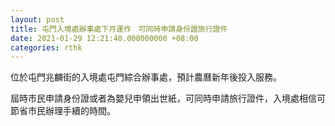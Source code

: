 ```yaml
---
layout: post
title: 屯門入境處辦事處下月運作　可同時申請身份證旅行證件
date: 2021-01-29 12:21:40.000000000 +08:00
categories: rthk
---
```


位於屯門兆麟街的入境處屯門綜合辦事處，預計農曆新年後投入服務。

屆時市民申請身份證或者為嬰兒申領出世紙，可同時申請旅行證件，入境處相信可節省市民辦理手續的時間。
